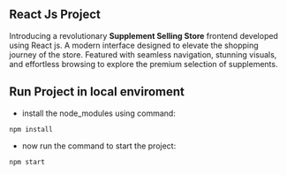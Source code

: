 ## React Js Project
Introducing a revolutionary **Supplement Selling Store** frontend developed using React js. A modern interface designed to elevate the shopping journey of the store. Featured with seamless navigation, stunning visuals, and effortless browsing to explore the premium selection of supplements.

## Run Project in local enviroment
- install the node_modules using command:
```
npm install
```
- now run the command to start the project:
```
npm start
```